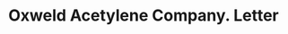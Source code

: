 ---
doi: 10.7916/D8RF763T
date_other: '1914'
date_other_textual: '1914'
form: correspondence
genre:
- Letters (correspondence)
name:
- Oxweld Acetylene Company
object_in_context_url: https://biggert.cul.columbia.edu/items/view/ave_biggert_00814
subject_hierarchical_geographic:
- Newark, New Jersey, United States
subject_name:
- Oxweld Acetylene Company
title: Oxweld Acetylene Company. Letter
sort_title: Oxweld Acetylene Company. Letter
call_number: ave_biggert_00814
coordinates:
- 40.72422,-74.172574
pid: ave_biggert_00814
identifiers: ave_biggert_00814
thumbnail: https://derivativo-1.library.columbia.edu/iiif/2/ldpd:345270/full/!256,256/0/native.jpg
permalink: "/items/ave_biggert_00814/"
layout: iiif-image-page
---